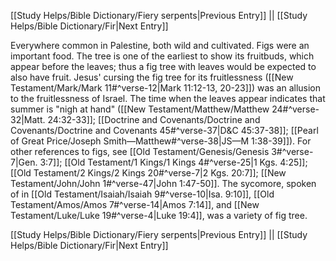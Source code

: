 [[Study Helps/Bible Dictionary/Fiery serpents|Previous Entry]]  ||  [[Study Helps/Bible Dictionary/Fir|Next Entry]]

 Everywhere common in Palestine, both wild and cultivated. Figs were an important food. The tree is one of the earliest to show its fruitbuds, which appear before the leaves; thus a fig tree with leaves would be expected to also have fruit. Jesus' cursing the fig tree for its fruitlessness ([[New Testament/Mark/Mark 11#^verse-12|Mark 11:12-13, 20-23]]) was an allusion to the fruitlessness of Israel. The time when the leaves appear indicates that summer is "nigh at hand" ([[New Testament/Matthew/Matthew 24#^verse-32|Matt. 24:32-33]]; [[Doctrine and Covenants/Doctrine and Covenants/Doctrine and Covenants 45#^verse-37|D&C 45:37-38]]; [[Pearl of Great Price/Joseph Smith—Matthew#^verse-38|JS—M 1:38-39]]). For other references to figs, see [[Old Testament/Genesis/Genesis 3#^verse-7|Gen. 3:7]]; [[Old Testament/1 Kings/1 Kings 4#^verse-25|1 Kgs. 4:25]]; [[Old Testament/2 Kings/2 Kings 20#^verse-7|2 Kgs. 20:7]]; [[New Testament/John/John 1#^verse-47|John 1:47-50]]. The sycomore, spoken of in [[Old Testament/Isaiah/Isaiah 9#^verse-10|Isa. 9:10]], [[Old Testament/Amos/Amos 7#^verse-14|Amos 7:14]], and [[New Testament/Luke/Luke 19#^verse-4|Luke 19:4]], was a variety of fig tree.

[[Study Helps/Bible Dictionary/Fiery serpents|Previous Entry]]  ||  [[Study Helps/Bible Dictionary/Fir|Next Entry]]